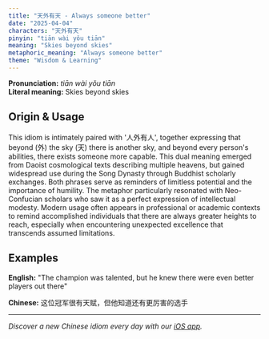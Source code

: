 ```yaml
---
title: "天外有天 - Always someone better"
date: "2025-04-04"
characters: "天外有天"
pinyin: "tiān wài yǒu tiān"
meaning: "Skies beyond skies"
metaphoric_meaning: "Always someone better"
theme: "Wisdom & Learning"
---
```


**Pronunciation:** *tiān wài yǒu tiān*  
**Literal meaning:** Skies beyond skies

## Origin & Usage

This idiom is intimately paired with '人外有人', together expressing that beyond (外) the sky (天) there is another sky, and beyond every person's abilities, there exists someone more capable. This dual meaning emerged from Daoist cosmological texts describing multiple heavens, but gained widespread use during the Song Dynasty through Buddhist scholarly exchanges. Both phrases serve as reminders of limitless potential and the importance of humility. The metaphor particularly resonated with Neo-Confucian scholars who saw it as a perfect expression of intellectual modesty. Modern usage often appears in professional or academic contexts to remind accomplished individuals that there are always greater heights to reach, especially when encountering unexpected excellence that transcends assumed limitations.

## Examples

**English:** "The champion was talented, but he knew there were even better players out there"

**Chinese:** 这位冠军很有天赋，但他知道还有更厉害的选手

---

*Discover a new Chinese idiom every day with our [iOS app](https://apps.apple.com/us/app/daily-chinese-idioms/id6670238264).*

